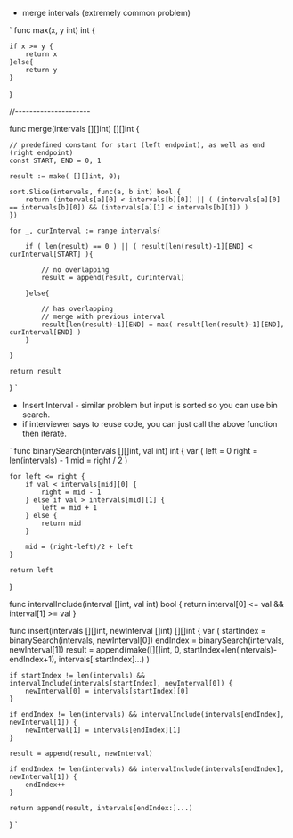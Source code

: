 - merge intervals (extremely common problem)


`
func max(x, y int) int {
    
    if x >= y {
        return x
    }else{
        return y
    }
    
}

//---------------------


func merge(intervals [][]int) [][]int {

    // predefined constant for start (left endpoint), as well as end (right endpoint)
    const START, END = 0, 1
    
    result := make( [][]int, 0);
    
    sort.Slice(intervals, func(a, b int) bool {
        return (intervals[a][0] < intervals[b][0]) || ( (intervals[a][0] == intervals[b][0]) && (intervals[a][1] < intervals[b][1]) )
    })
    
    for _, curInterval := range intervals{
        
        if ( len(result) == 0 ) || ( result[len(result)-1][END] < curInterval[START] ){
            
            // no overlapping
            result = append(result, curInterval)
            
        }else{
            
            // has overlapping
            // merge with previous interval
            result[len(result)-1][END] = max( result[len(result)-1][END], curInterval[END] )
        }
        
    }
    
    return result
}
`


- Insert Interval - similar problem but input is sorted so you can use bin search.
- if interviewer says to reuse code, you can just call the above function then iterate.

`
func binarySearch(intervals [][]int, val int) int {
	var (
		left  = 0
		right = len(intervals) - 1
		mid   = right / 2
	)

	for left <= right {
		if val < intervals[mid][0] {
			right = mid - 1
		} else if val > intervals[mid][1] {
			left = mid + 1
		} else {
			return mid
		}

		mid = (right-left)/2 + left
	}

	return left
}

func intervalInclude(interval []int, val int) bool {
	return interval[0] <= val && interval[1] >= val
}

func insert(intervals [][]int, newInterval []int) [][]int {
	var (
		startIndex = binarySearch(intervals, newInterval[0])
		endIndex   = binarySearch(intervals, newInterval[1])
		result     = append(make([][]int, 0, startIndex+len(intervals)-endIndex+1), intervals[:startIndex]...)
	)

	if startIndex != len(intervals) && intervalInclude(intervals[startIndex], newInterval[0]) {
		newInterval[0] = intervals[startIndex][0]
	}

	if endIndex != len(intervals) && intervalInclude(intervals[endIndex], newInterval[1]) {
		newInterval[1] = intervals[endIndex][1]
	}

	result = append(result, newInterval)

	if endIndex != len(intervals) && intervalInclude(intervals[endIndex], newInterval[1]) {
		endIndex++
	}

	return append(result, intervals[endIndex:]...)
}
`